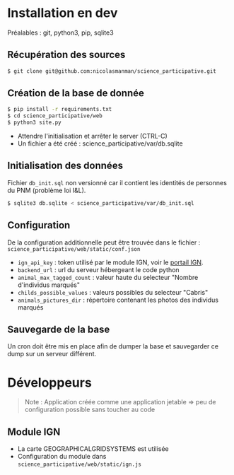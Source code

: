 # Installation en dev
Préalables : git, python3, pip, sqlite3

## Récupération des sources
```bash
$ git clone git@github.com:nicolasmanman/science_participative.git
```

## Création de la base de donnée
```bash
$ pip install -r requirements.txt
$ cd science_participative/web
$ python3 site.py
```
- Attendre l'initialisation et arrêter le server (CTRL-C)
- Un fichier a été créé : science_participative/var/db.sqlite

## Initialisation des données
Fichier ```db_init.sql``` non versionné car il contient les identités de personnes du PNM (problème loi I&L).
```bash
$ sqlite3 db.sqlite < science_participative/var/db_init.sql
```

## Configuration
De la configuration additionnelle peut être trouvée dans le fichier : ```science_participative/web/static/conf.json```
- ```ign_api_key``` : token utilisé par le module IGN, voir le [portail IGN](http://professionnels.ign.fr/).
- ```backend_url``` : url du serveur hébergeant le code python
- ```animal_max_tagged_count``` : valeur haute du selecteur "Nombre d'individus marqués"
- ```childs_possible_values``` : valeurs possibles du selecteur "Cabris"
- ```animals_pictures_dir``` : répertoire contenant les photos des individus marqués

## Sauvegarde de la base
Un cron doit être mis en place afin de dumper la base et sauvegarder ce dump sur un serveur différent.

# Développeurs
> Note : Application créée comme une application jetable => peu de configuration possible sans toucher au code

## Module IGN
- La carte GEOGRAPHICALGRIDSYSTEMS est utilisée
- Configuration du module dans ```science_participative/web/static/ign.js```
